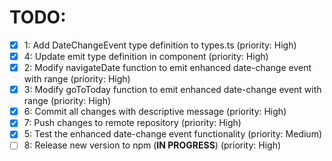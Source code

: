 # TODO:

- [x] 1: Add DateChangeEvent type definition to types.ts (priority: High)
- [x] 4: Update emit type definition in component (priority: High)
- [x] 2: Modify navigateDate function to emit enhanced date-change event with range (priority: High)
- [x] 3: Modify goToToday function to emit enhanced date-change event with range (priority: High)
- [x] 6: Commit all changes with descriptive message (priority: High)
- [x] 7: Push changes to remote repository (priority: High)
- [x] 5: Test the enhanced date-change event functionality (priority: Medium)
- [ ] 8: Release new version to npm (**IN PROGRESS**) (priority: High)
